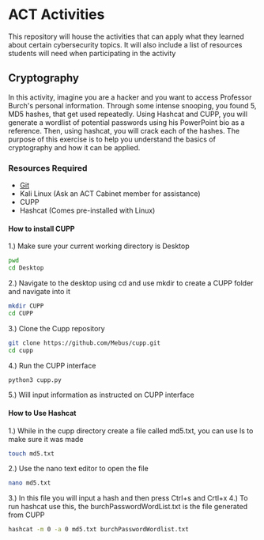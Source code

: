 # ACT Activities
This repository will house the activities that can apply what they learned about certain cybersecurity topics. It will also include a list of resources students will need when participating in the activity

## Cryptography
In this activity, imagine you are a hacker and you want to access Professor Burch's personal information. Through some intense snooping, you found 5, MD5 hashes, that get used repeatedly. Using Hashcat and CUPP, you will generate a wordlist of potential passwords using his PowerPoint bio as a reference. Then, using hashcat, you will crack each of the hashes. The purpose of this exercise is to help you understand the basics of cryptography and how it can be applied. 

### Resources Required
* [Git](https://git-scm.com/downloads)
* Kali Linux (Ask an ACT Cabinet member for assistance)
* CUPP
* Hashcat (Comes pre-installed with Linux)

#### How to install CUPP

1.) Make sure your current working directory is Desktop
```sh
pwd
cd Desktop
```
2.) Navigate to the desktop using cd and use mkdir to create a CUPP folder and navigate into it
```sh
mkdir CUPP
cd CUPP
```
3.) Clone the Cupp repository
```sh
git clone https://github.com/Mebus/cupp.git
cd cupp
```
4.) Run the CUPP interface
```sh
python3 cupp.py
```
5.) Will input information as instructed on CUPP interface

#### How to Use Hashcat
1.) While in the cupp directory create a file called md5.txt, you can use ls to make sure it was made
```sh
touch md5.txt
```
2.) Use the nano text editor to open the file
```sh
nano md5.txt
```
3.) In this file you will input a hash and then press Ctrl+s and Crtl+x
4.) To run hashcat use this, the burchPasswordWordList.txt is the file generated from CUPP
```sh
hashcat -m 0 -a 0 md5.txt burchPasswordWordlist.txt
```
